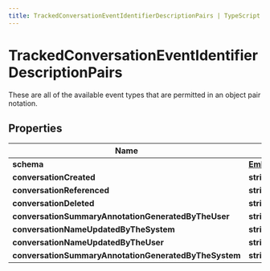 ```yaml
---
title: TrackedConversationEventIdentifierDescriptionPairs | TypeScript SDK
---
```



# TrackedConversationEventIdentifierDescriptionPairs

These are all of the available event types that are permitted in an object pair notation.

## Properties

Name | Type
------------ | -------------
**schema** | [**EmbeddedModelSchema**](EmbeddedModelSchema)
**conversationCreated** | **string**
**conversationReferenced** | **string**
**conversationDeleted** | **string**
**conversationSummaryAnnotationGeneratedByTheUser** | **string**
**conversationNameUpdatedByTheSystem** | **string**
**conversationNameUpdatedByTheUser** | **string**
**conversationSummaryAnnotationGeneratedByTheSystem** | **string**


